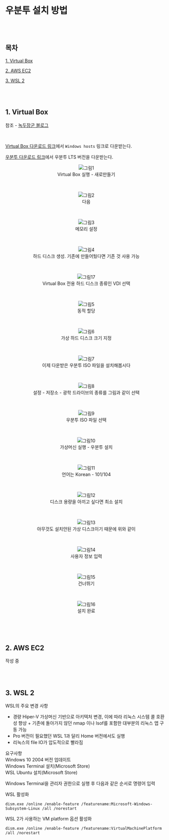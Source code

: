 # 우분투 설치 방법


<br><br>

## 목차
<p>

[1. Virtual Box](#1-Virtual-Box)
</p>
<p>

[2. AWS EC2](#2-AWS-EC2)
</p>
<p>

[3. WSL 2](#3-wsl-2)
</p>


<br><br>

## 1. Virtual Box
<p>

참조 - [녹두장군 블로그](https://mainia.tistory.com/2379)
</p>
<br>
<p>

[Virtual Box 다운로드 링크](https://www.virtualbox.org/wiki/Downloads)에서 `Windows hosts` 링크로 다운받는다.
</p>
<p>

[우분투 다운로드 링크](https://ubuntu.com/download/desktop)에서 우분투 LTS 버전을 다운받는다.
</p>

<div align="center">
  <figure>
      <img src="./resources/1. Virtual Box/1.png" alt="그림1">
      <div align="center"><figcation>Virtual Box 실행 - 새로만들기</figcation></div>
  </figure>
</div>
<br>

<div align="center">
  <figure>
      <img src="./resources/1. Virtual Box/2.png" alt="그림2">
      <div align="center"><figcation>다음</figcation></div>
  </figure>
</div>
<br>

<div align="center">
  <figure>
      <img src="./resources/1. Virtual Box/3.png" alt="그림3">
      <div align="center"><figcation>메모리 설정</figcation></div>
  </figure>
</div>
<br>

<div align="center">
  <figure>
      <img src="./resources/1. Virtual Box/4.png" alt="그림4">
      <div align="center"><figcation>하드 디스크 생성. 기존에 만들어뒀다면 기존 것 사용 가능</figcation></div>
  </figure>
</div>
<br>

<div align="center">
  <figure>
      <img src="./resources/1. Virtual Box/17.png" alt="그림17">
      <div align="center"><figcation>Virtual Box 전용 하드 디스크 종류인 VDI 선택</figcation></div>
  </figure>
</div>
<br>

<div align="center">
  <figure>
      <img src="./resources/1. Virtual Box/5.png" alt="그림5">
      <div align="center"><figcation>동적 할당</figcation></div>
  </figure>
</div>
<br>

<div align="center">
  <figure>
      <img src="./resources/1. Virtual Box/6.png" alt="그림6">
      <div align="center"><figcation>가상 하드 디스크 크기 지정</figcation></div>
  </figure>
</div>
<br>

<div align="center">
  <figure>
      <img src="./resources/1. Virtual Box/7.png" alt="그림7">
      <div align="center"><figcation>이제 다운받은 우분투 ISO 파일을 설치해봅시다</figcation></div>
  </figure>
</div>
<br>

<div align="center">
  <figure>
      <img src="./resources/1. Virtual Box/8.png" alt="그림8">
      <div align="center"><figcation>설정 - 저장소 - 광학 드라이브의 종류를 그림과 같이 선택</figcation></div>
  </figure>
</div>
<br>

<div align="center">
  <figure>
      <img src="./resources/1. Virtual Box/9.png" alt="그림9">
      <div align="center"><figcation>우분투 ISO 파일 선택</figcation></div>
  </figure>
</div>
<br>

<div align="center">
  <figure>
      <img src="./resources/1. Virtual Box/10.png" alt="그림10">
      <div align="center"><figcation>가상머신 실행 - 우분투 설치</figcation></div>
  </figure>
</div>
<br>

<div align="center">
  <figure>
      <img src="./resources/1. Virtual Box/11.png" alt="그림11">
      <div align="center"><figcation>언어는 Korean - 101/104</figcation></div>
  </figure>
</div>
<br>

<div align="center">
  <figure>
      <img src="./resources/1. Virtual Box/12.png" alt="그림12">
      <div align="center"><figcation>디스크 용량을 아끼고 싶다면 최소 설치</figcation></div>
  </figure>
</div>
<br>

<div align="center">
  <figure>
      <img src="./resources/1. Virtual Box/13.png" alt="그림13">
      <div align="center"><figcation>아무것도 설치안된 가상 디스크이기 때문에 위와 같이</figcation></div>
  </figure>
</div>
<br>

<div align="center">
  <figure>
      <img src="./resources/1. Virtual Box/14.png" alt="그림14">
      <div align="center"><figcation>사용자 정보 입력</figcation></div>
  </figure>
</div>
<br>

<div align="center">
  <figure>
      <img src="./resources/1. Virtual Box/15.png" alt="그림15">
      <div align="center"><figcation>건너뛰기</figcation></div>
  </figure>
</div>
<br>

<div align="center">
  <figure>
      <img src="./resources/1. Virtual Box/16.png" alt="그림16">
      <div align="center"><figcation>설치 완료</figcation></div>
  </figure>
</div>
<br>
<br><br>

## 2. AWS EC2
작성 중

<br><br>

## 3. WSL 2
<p>

WSL의 주요 변경 사항
</p>
<p>

- 경량 Hiper-V 가상머신 기반으로 아키텍처 변경, 이에 따라 리눅스 시스템 콜 호환성 향상 + 기존에 돌아가지 않던 nmap 이나 lsof를 포함한 대부분의 리눅스 앱 구동 가능
- Pro 버전이 필요했던 WSL 1과 달리 Home 버전에서도 실행
- 리눅스의 file IO가 압도적으로 빨라짐
</p>

<p>

요구사항<br>
Windows 10 2004 버전 업데이트<br>
Windows Terminal 설치(Microsoft Store)<br>
WSL Ubuntu 설치(Microsoft Store)
</p>

<p>Windows Terminal을 관리자 권한으로 실행 후 다음과 같은 순서로 명령어 입력</p>

<p>

WSL 활성화<br>
```
dism.exe /online /enable-feature /featurename:Microsoft-Windows-Subsystem-Linux /all /norestart
```
</p>
<p>

WSL 2가 사용하는 VM platform 옵션 활성화
```
dism.exe /online /enable-feature /featurename:VirtualMachinePlatform /all /norestart
```
</p>